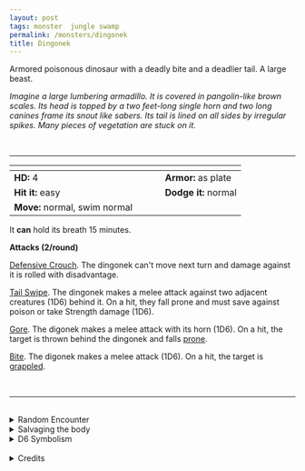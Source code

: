 ```yaml
---
layout: post
tags: monster  jungle swamp
permalink: /monsters/dingonek
title: Dingonek
---
```


Armored poisonous dinosaur with a deadly bite and a deadlier tail. A large beast.

_Imagine a large lumbering armadillo. It is covered in pangolin-like brown scales. Its head is topped by a two feet-long single horn and two long canines frame its snout like sabers. Its tail is lined on all sides by irregular spikes. Many pieces of vegetation are stuck on it._

<br>

---

|  <span style="display: inline-block; width:250px"></span>  |  |
| -------- | --------|
| **HD:** 4 | **Armor:** as plate  |
| **Hit it:** easy    | **Dodge it:** normal  |
| **Move:** normal, swim normal     |   | 

It **can** hold its breath 15 minutes.

**Attacks (2/round)**

<ins>Defensive Crouch</ins>. The dingonek can't move next turn and damage against it is rolled with disadvantage.

<ins>Tail Swipe</ins>. The dingonek makes a melee attack against two adjacent creatures (1D6) behind it. On a hit, they fall prone and must save against poison or take Strength damage (1D6).

<ins>Gore</ins>. The digonek makes a melee attack with its horn (1D6). On a hit, the target is thrown behind the dingonek and falls [prone](/2020/11/10/extra-rules/#conditions).

<ins>Bite</ins>. The digonek makes a melee attack (1D6). On a hit, the target is [grappled](/2020/11/10/extra-rules/#conditions).

<br>

---

<br>

<details markdown="1">
<summary>Random Encounter</summary>
1. **Monster:** 1 dingonek.
1. **Lair:** Big mound of overturned moss and earth. 50% chance that there are 1D12 eggs. <br>    &nbsp; OR <br>    **Omen:** The noise of a slow, giant rake.
1. **Spoor:** A dead predator, its flesh bludgeoned, pieced and cut.
1. **Tracks:** Flattened, roughly raked vegetation.
1. **Trace:** Large pangolin scale.
1. **Trace:** Distinctive musk on a mossy rock.
</details>

<details markdown="1">
<summary>Salvaging the body</summary>

Killing a dingonek is very dangerous but it can feed a village and many weapons can be made from its hide: scale armor, clubs and spears, etc. but the most precious is without doubt its poison.

<span class="alchemy">**Dingonectar.** Poison. Save or be poisoned, save again each day to cure. Lowers Strength by 1D8.</span>
</details>

<details markdown="1">
<summary>D6 Symbolism</summary>
In local cultures the arassas is a symbol of ...

1. Warriors
1. City walls
1. Stubbornness
1. Stupidity
1. Patience
1. Sacred
</details>

<br>

<details markdown="1">
<summary>Credits</summary>
The dingonek is a cryptid from kenya described as a giant saber-toothed semi-aquatic armadillo. [Richard J. Leblanc Jr](http://savevsdragon.blogspot.com/)'s adaptation in the [Creature Compendium](https://www.drivethrurpg.com/product/147588/CC1-Creature-Compendium) chooses to give it poison. I imagined it like some sort of hippo-ankylosaur. — SaltyGoo </details>

